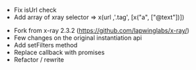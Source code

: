 <a name="3.0.1"></a>
 * Fix isUrl check
 * Add array of xray selector =>  x(url ,'.tag', [x("a", ["@text"])])

<a name="3.0.0"></a>
 * Fork from x-ray 2.3.2 (https://github.com/lapwinglabs/x-ray/)
 * Few changes on the original instantiation api
 * Add setFilters method
 * Replace callback with promises
 * Refactor / rewrite
